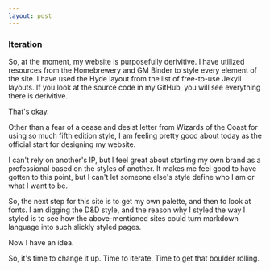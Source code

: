 ```yaml
---
layout: post
---
```

### Iteration

So, at the moment, my website is purposefully derivitive. I have utilized resources
from the Homebrewery and GM Binder to style every element of the site. I have used
the Hyde layout from the list of free-to-use Jekyll layouts. If you look at the
source code in my GitHub, you will see everything there is derivitive.

That's okay.

Other than a fear of a cease and desist letter from Wizards of the Coast for using
so much fifth edition style, I am feeling pretty good about today as the official
start for designing my website.

I can't rely on another's IP, but I feel great about starting my own brand as a
professional based on the styles of another. It makes me feel good to have gotten
to this point, but I can't let someone else's style define who I am or what I want
to be.

So, the next step for this site is to get my own palette, and then to look at fonts.
I am digging the D&D style, and the reason why I styled the way I styled is to see
how the above-mentioned sites could turn markdown language into such slickly styled
pages.

Now I have an idea.

So, it's time to change it up. Time to iterate. Time to get that boulder rolling.
